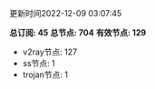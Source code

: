 更新时间2022-12-09 03:07:45

**总订阅: 45**
**总节点: 704**
**有效节点: 129**
- v2ray节点: 127
- ss节点: 1
- trojan节点: 1
